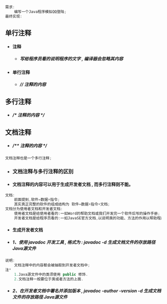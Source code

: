```java
需求:
    编写一个Java程序模拟QQ登陆;
最终实现:
```

## 单行注释

* #### 注释

  * ##### 写给程序员看的说明程序的文字 , 编译器会忽略其内容
* #### 单行注释

  * ##### // 注释的内容

## 多行注释

* ##### /\* 注释的内容 \*/

## 文档注释

* ##### /\*\* 注释的内容 \*/

```java
文档注释也是一个多行注释;
```

* ### 文档注释与多行注释的区别
* #### 文档注释的内容可以用于生成开发者文档 , 而多行注释则不能。

```java
文档:
    前面提到,软件=数据+指令;
    其实真正完整的软件的组成结构为 软件=数据+指令+文档;
文档分为使用者文档和开发者文档:
    使用者文档是给使用者看的:一如Word的帮助文档或我们开发完一个软件后写的操作手册;
    开发者文档是给程序员看的:一如JavaSE官方文档,以说明类的功能、方法的作用以帮助程序员进行软件开发;
```

* #### 生成开发者文档
* ##### 1、使用 javadoc 开发工具 , 格式为 : javadoc -d 生成文档文件的存放路径 Java源文件

```java
说明:
    文档注释中的内容都会被抽取到开发者文档中;
注*
    1.Java源文件中的类须使用 public 修饰.
    2.文档注释一般要位于类或者方法的上面.
```

* ##### 2、在开发者文档中署名并添加版本 , javadoc -author -version -d 生成文档文件的存放路径 Java源文件



